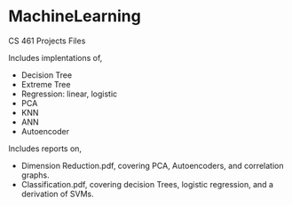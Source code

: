 # MachineLearning
CS 461 Projects Files

Includes implentations of,

- Decision Tree
- Extreme Tree
- Regression: linear, logistic
- PCA
- KNN
- ANN
- Autoencoder

Includes reports on,

- Dimension Reduction.pdf, covering PCA, Autoencoders, and correlation graphs.
- Classification.pdf, covering decision Trees, logistic regression, and a derivation of SVMs.
